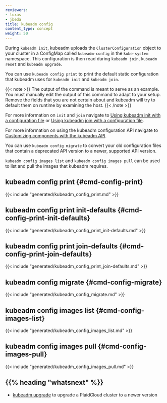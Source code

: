 ```yaml
---
reviewers:
- luxas
- jbeda
title: kubeadm config
content_type: concept
weight: 50
---
```


<!-- overview -->
During `kubeadm init`, kubeadm uploads the `ClusterConfiguration` object to your cluster
in a ConfigMap called `kubeadm-config` in the `kube-system` namespace. This configuration is then read during
`kubeadm join`, `kubeadm reset` and `kubeadm upgrade`.

You can use `kubeadm config print` to print the default static configuration that kubeadm
uses for `kubeadm init` and `kubeadm join`.

{{< note >}}
The output of the command is meant to serve as an example. You must manually edit the output
of this command to adapt to your setup. Remove the fields that you are not certain about and kubeadm
will try to default them on runtime by examining the host.
{{< /note >}}

For more information on `init` and `join` navigate to
[Using kubeadm init with a configuration file](/docs/reference/setup-tools/kubeadm/kubeadm-init/#config-file)
or [Using kubeadm join with a configuration file](/docs/reference/setup-tools/kubeadm/kubeadm-join/#config-file).

For more information on using the kubeadm configuration API navigate to
[Customizing components with the kubeadm API](/docs/setup/production-environment/tools/kubeadm/control-plane-flags).

You can use `kubeadm config migrate` to convert your old configuration files that contain a deprecated
API version to a newer, supported API version.

`kubeadm config images list` and `kubeadm config images pull` can be used to list and pull the images
that kubeadm requires.

<!-- body -->
## kubeadm config print {#cmd-config-print}

{{< include "generated/kubeadm_config_print.md" >}}

## kubeadm config print init-defaults {#cmd-config-print-init-defaults}

{{< include "generated/kubeadm_config_print_init-defaults.md" >}}

## kubeadm config print join-defaults {#cmd-config-print-join-defaults}

{{< include "generated/kubeadm_config_print_join-defaults.md" >}}

## kubeadm config migrate {#cmd-config-migrate}

{{< include "generated/kubeadm_config_migrate.md" >}}

## kubeadm config images list {#cmd-config-images-list}

{{< include "generated/kubeadm_config_images_list.md" >}}

## kubeadm config images pull {#cmd-config-images-pull}

{{< include "generated/kubeadm_config_images_pull.md" >}}

## {{% heading "whatsnext" %}}

* [kubeadm upgrade](/docs/reference/setup-tools/kubeadm/kubeadm-upgrade/) to upgrade a PlaidCloud cluster to a newer version
